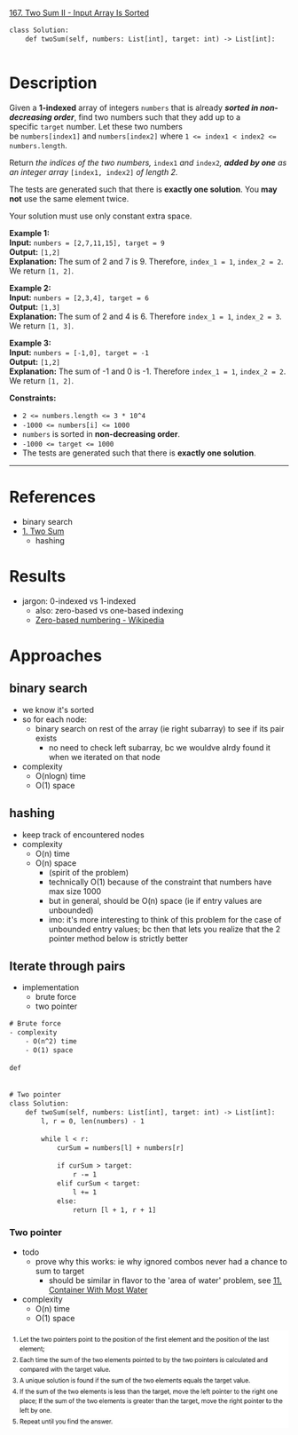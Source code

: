 [167. Two Sum II - Input Array Is Sorted](https://leetcode.com/problems/two-sum-ii-input-array-is-sorted/)

```
class Solution:
    def twoSum(self, numbers: List[int], target: int) -> List[int]:
        
```

# Description
Given a **1-indexed** array of integers `numbers` that is already **_sorted in non-decreasing order_**, find two numbers such that they add up to a specific `target` number. Let these two numbers be `numbers[index1]` and `numbers[index2]` where `1 <= index1 < index2 <= numbers.length`.

Return _the indices of the two numbers,_ `index1` _and_ `index2`_, **added by one** as an integer array_ `[index1, index2]` _of length 2._

The tests are generated such that there is **exactly one solution**. You **may not** use the same element twice.

Your solution must use only constant extra space.

**Example 1:**  
**Input:** `numbers = [2,7,11,15], target = 9`  
**Output:** `[1,2]`  
**Explanation:** The sum of 2 and 7 is 9. Therefore, `index_1 = 1`, `index_2 = 2`. We return `[1, 2]`.  

**Example 2:**  
**Input:** `numbers = [2,3,4], target = 6`  
**Output:** `[1,3]`  
**Explanation:** The sum of 2 and 4 is 6. Therefore `index_1 = 1`, `index_2 = 3`. We return `[1, 3]`.  

**Example 3:**  
**Input:** `numbers = [-1,0], target = -1`  
**Output:** `[1,2]`  
**Explanation:** The sum of -1 and 0 is -1. Therefore `index_1 = 1`, `index_2 = 2`. We return `[1, 2]`.  

**Constraints:**
- `2 <= numbers.length <= 3 * 10^4`
- `-1000 <= numbers[i] <= 1000`
- `numbers` is sorted in **non-decreasing order**.
- `-1000 <= target <= 1000`
- The tests are generated such that there is **exactly one solution**.

---

# References
- binary search
- [1. Two Sum](1.%20Two%20Sum.md)
	- hashing

# Results
- jargon: 0-indexed vs 1-indexed
	- also: zero-based vs one-based indexing
	- [Zero-based numbering - Wikipedia](https://en.wikipedia.org/wiki/Zero-based_numbering)


# Approaches

## binary search
- we know it's sorted
- so for each node:
	- binary search on rest of the array (ie right subarray) to see if its pair exists
		- no need to check left subarray, bc we wouldve alrdy found it when we iterated on that node
- complexity
	- O(nlogn) time
	- O(1) space

## hashing
- keep track of encountered nodes
- complexity
	- O(n) time
	- O(n) space 
		- (spirit of the problem)
		- technically O(1) because of the constraint that numbers have max size 1000
		- but in general, should be O(n) space (ie if entry values are unbounded)
		- imo: it's more interesting to think of this problem for the case of unbounded entry values; bc then that lets you realize that the 2 pointer method below is strictly better


## Iterate through pairs
- implementation
	- brute force
	- two pointer

```
# Brute force
- complexity
	- O(n^2) time
	- O(1) space

def


# Two pointer
class Solution:
    def twoSum(self, numbers: List[int], target: int) -> List[int]:
        l, r = 0, len(numbers) - 1

        while l < r:
            curSum = numbers[l] + numbers[r]

            if curSum > target:
                r -= 1
            elif curSum < target:
                l += 1
            else:
                return [l + 1, r + 1]

```

### Two pointer
- todo
	- prove why this works: ie why ignored combos never had a chance to sum to target
		- should be similar in flavor to the 'area of water' problem, see [11. Container With Most Water](11.%20Container%20With%20Most%20Water.md)
- complexity
	- O(n) time
	- O(1) space

![](../!assets/attachments/Pasted%20image%2020240225232638.png)